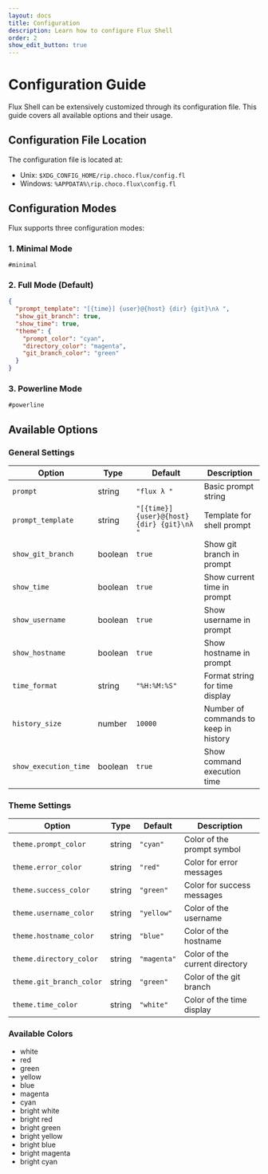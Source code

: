 ```yaml
---
layout: docs
title: Configuration
description: Learn how to configure Flux Shell
order: 2
show_edit_button: true
---
```


# Configuration Guide

Flux Shell can be extensively customized through its configuration file. This guide covers all available options and their usage.

## Configuration File Location

The configuration file is located at:
- Unix: `$XDG_CONFIG_HOME/rip.choco.flux/config.fl`
- Windows: `%APPDATA%\rip.choco.flux\config.fl`

## Configuration Modes

Flux supports three configuration modes:

### 1. Minimal Mode
```
#minimal
```

### 2. Full Mode (Default)
```json
{
  "prompt_template": "[{time}] {user}@{host} {dir} {git}\nλ ",
  "show_git_branch": true,
  "show_time": true,
  "theme": {
    "prompt_color": "cyan",
    "directory_color": "magenta",
    "git_branch_color": "green"
  }
}
```

### 3. Powerline Mode
```
#powerline
```

## Available Options

### General Settings

| Option | Type | Default | Description |
|--------|------|---------|-------------|
| `prompt` | string | `"flux λ "` | Basic prompt string |
| `prompt_template` | string | `"[{time}] {user}@{host} {dir} {git}\nλ "` | Template for shell prompt |
| `show_git_branch` | boolean | `true` | Show git branch in prompt |
| `show_time` | boolean | `true` | Show current time in prompt |
| `show_username` | boolean | `true` | Show username in prompt |
| `show_hostname` | boolean | `true` | Show hostname in prompt |
| `time_format` | string | `"%H:%M:%S"` | Format string for time display |
| `history_size` | number | `10000` | Number of commands to keep in history |
| `show_execution_time` | boolean | `true` | Show command execution time |

### Theme Settings

| Option | Type | Default | Description |
|--------|------|---------|-------------|
| `theme.prompt_color` | string | `"cyan"` | Color of the prompt symbol |
| `theme.error_color` | string | `"red"` | Color for error messages |
| `theme.success_color` | string | `"green"` | Color for success messages |
| `theme.username_color` | string | `"yellow"` | Color of the username |
| `theme.hostname_color` | string | `"blue"` | Color of the hostname |
| `theme.directory_color` | string | `"magenta"` | Color of the current directory |
| `theme.git_branch_color` | string | `"green"` | Color of the git branch |
| `theme.time_color` | string | `"white"` | Color of the time display |

### Available Colors
- white
- red
- green
- yellow
- blue
- magenta
- cyan
- bright white
- bright red
- bright green
- bright yellow
- bright blue
- bright magenta
- bright cyan 
